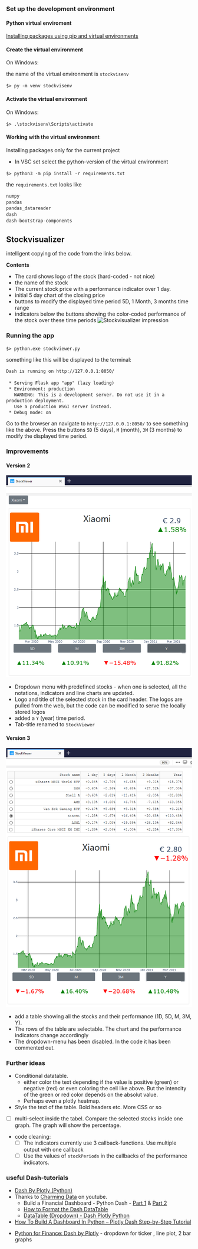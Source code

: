 ### Set up the development environment 
#### Python virtual enviroment

[Installing packages using pip and virtual environments](https://packaging.python.org/guides/installing-using-pip-and-virtual-environments/)

#### **Create the virtual environment**

On Windows:

the name of the virtual environment is `stockvisenv`

`$> py -m venv stockvisenv`

#### **Activate the virtual environment**

 On Windows:

`$> .\stockvisenv\Scripts\activate`

#### **Working with the virtual environment**

Installing packages only for the current project
* In VSC set select the python-version of the virtual environment

`$> python3 -m pip install -r requirements.txt`

the `requirements.txt` looks like
~~~python
numpy
pandas
pandas_datareader
dash
dash-bootstrap-components
~~~

## Stockvisualizer

intelligent copying of the code from the links below.


**Contents**
* The card shows logo of the stock (hard-coded - not nice)
* the name of the stock
* The current stock price with a performance indicator over 1 day.
* initial 5 day chart of the closing price 
* buttons to modify the displayed time period 5D, 1 Month, 3 months time range
* indicators below the buttons showing the color-coded performance of the stock over these time periods
![Stockvisualizer impression](./assets/Stockvisualizer_impression.png)

### Running the app

`$> python.exe stockviewer.py`

something like this will be displayed to the terminal:
~~~
Dash is running on http://127.0.0.1:8050/

 * Serving Flask app "app" (lazy loading)
 * Environment: production
   WARNING: This is a development server. Do not use it in a production deployment.
   Use a production WSGI server instead.
 * Debug mode: on
~~~

Go to the browser an navigate to `http://127.0.0.1:8050/` to see something like the above. Press the buttons `5D` (5 days), `M` (month), `3M` (3 months) to modify the displayed time period.

### Improvements 

#### Version 2
![Stockvisualizer impression](./assets/StockViewer_impression_V2.png)

* Dropdown menu with predefined stocks  - when one is selected, all the notations, indicators and line charts are updated.
* Logo and title of the selected stock in the card header. The logos are pulled from the web, but the code can be modified to serve the locally stored logos 
* added a `Y` (year) time period.
* Tab-title renamed to `StockViewer`

#### Version 3
![Stockvisualizer impression](./assets/StockViewer_impression_V3.png)

* add a table showing all the stocks and their performance (1D, 5D, M, 3M, Y).
* The rows of the table are selectable. The chart and the performance indicators change accordingly 
* The dropdown-menu has been disabled. In the code it has been commented out. 

### Further ideas
- Conditional datatable. 
   * either color the text depending if the value is positive (green) or negative (red) or even coloring the cell like above. But the intencity of the green or red color depends on the absolut value.
   * Perhaps even a plotly heatmap.
- Style the text of the table. Bold headers etc. More CSS or so
- [ ] multi-select inside the tabel. Compare the selected stocks inside one graph. The graph will show the percentage.  
- code cleaning: 
   - [ ] The indicators currently use 3 callback-functions. Use multiple output with one callback
   - [ ] Use the values of `stockPeriods` in the callbacks of the performance indicators.

### useful Dash-tutorials

- [Dash By Plotly (Python)](https://www.youtube.com/playlist?list=PLCDERj-IUIFCaELQ2i7AwgD2M6Xvc4Slf)
- Thanks to [Charming Data](https://www.youtube.com/channel/UCqBFsuAz41sqWcFjZkqmJqQ) on youtube.
   - Build a Financial Dashboard - Python Dash - [Part 1](https://www.youtube.com/watch?v=iOkMaeU8dqE) & [Part 2](https://www.youtube.com/watch?v=catwYsqkhqY)
   - [How to Format the Dash DataTable](https://www.youtube.com/watch?v=S8ZcErBpfYE)
   - [DataTable (Dropdown) - Dash Plotly Python](https://www.youtube.com/watch?v=dgV3GGFMcTc)
- [How To Build A Dashboard In Python – Plotly Dash Step-by-Step Tutorial](https://www.statworx.com/de/blog/how-to-build-a-dashboard-in-python-plotly-dash-step-by-step-tutorial/)

* [Python for Finance: Dash by Plotly](https://towardsdatascience.com/python-for-finance-dash-by-plotly-ccf84045b8be) - dropdown for ticker , line plot, 2 bar graphs
